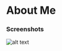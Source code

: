 # About Me

### Screenshots

![alt text](https://raw.githubusercontent.com/Kadantte/About/master/Screenshots/me.kadantte.ga.png "1")

